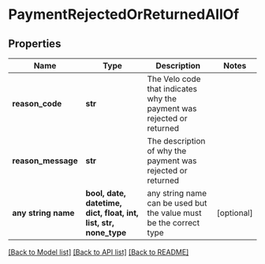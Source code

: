 # PaymentRejectedOrReturnedAllOf


## Properties
Name | Type | Description | Notes
------------ | ------------- | ------------- | -------------
**reason_code** | **str** | The Velo code that indicates why the payment was rejected or returned | 
**reason_message** | **str** | The description of why the payment was rejected or returned | 
**any string name** | **bool, date, datetime, dict, float, int, list, str, none_type** | any string name can be used but the value must be the correct type | [optional]

[[Back to Model list]](../README.md#documentation-for-models) [[Back to API list]](../README.md#documentation-for-api-endpoints) [[Back to README]](../README.md)


